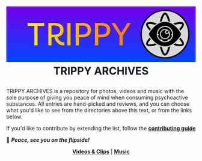 <h1 align="center">

![TRIPPY logo](./TRIPPY.svg)
TRIPPY ARCHIVES

</h1>

TRIPPY ARCHIVES is a repository for photos, videos and music with the sole purpose of giving you peace of mind when consuming psychoactive substances. All entries are hand-picked and reviews, and you can choose what you'd like to see from the directories above this text, or from the links below.

If you'd like to contribute by extending the list, follow the [**contributing guide**](https://github.com/trippyarchives/archive/blob/main/CONTRIBUTING.md)

🖖 ***Peace, see you on the flipside!***

<!-- TODO: Add buttons -->

<span align="center">

[**Videos & Clips**](https://github.com/trippyarchives/archive/blob/main/videos.md) |
[**Music**](https://github.com/trippyarchives/archive/blob/main/videos.md)



</span>